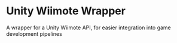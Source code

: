 # Unity Wiimote Wrapper
A wrapper for a Unity Wiimote API, for easier integration into game development pipelines

